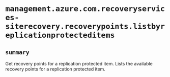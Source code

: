 # `management.azure.com.recoveryservices-siterecovery.recoverypoints.listbyreplicationprotecteditems`

## `summary`
Get recovery points for a replication protected item. Lists the available recovery points for a replication protected item.


